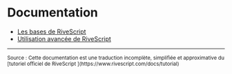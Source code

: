 # Documentation

- [Les bases de RiveScript](rivescript-base.html)
- [Utilisation avancée de RiveScript](rivescript-avance.html)


---

<small>
Source : Cette documentation est une traduction incomplète, simplifiée et approximative du [tutoriel officiel de RiveScript ](https://www.rivescript.com/docs/tutorial)
</small>

